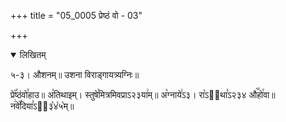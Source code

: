 +++
title = "05_0005 प्रेष्ठं वो - 03"

+++
<details open><summary>लिखितम्</summary>

५-३। औशनम्॥ उशना विराड्गायत्र्यग्निः॥

प्रे꣥꣯ष्ठंवो꣯हाउ॥ अ꣡तिथाइम्। स्तुषे꣯मित्रमिवप्राऽ२३या꣢म्॥ अ꣡ग्नाये꣢ऽ३। रा꣡ऽ२᳐था꣣ऽ२३४ औ꣥꣯हो꣯वा॥ न꣢वे꣡꣯दिया꣣ऽ२᳐३꣡४꣡५꣡म्॥
</details>